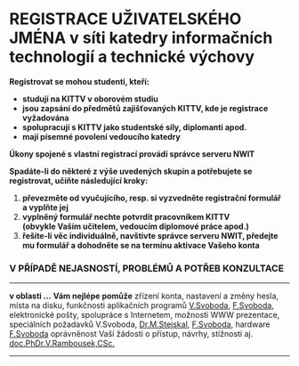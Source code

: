 # REGISTRACE UŽIVATELSKÉHO JMÉNA v síti katedry informačních technologií a technické výchovy

**Registrovat se mohou studenti, kteří:**

-   **studují na KITTV v oborovém studiu**
-   **jsou zapsáni do předmětů zajišťovaných KITTV, kde je registrace
    vyžadována**
-   **spolupracují s KITTV jako studentské síly, diplomanti apod.**
-   **mají písemné povolení vedoucího katedry**

**Úkony spojené s vlastní registrací provádí správce serveru NWIT**

**Spadáte-li do některé z výše uvedených skupin a potřebujete se
registrovat, učiňte následující kroky:**

1.  **převezměte od vyučujícího, resp. si vyzvedněte registrační
    formulář a vyplňte jej**
2.  **vyplněný formulář nechte potvrdit pracovníkem KITTV (obvykle Vaším
    učitelem, vedoucím diplomové práce apod.)**
3.  **řešíte-li věc individuálně, navštivte správce serveru NWIT,
    předejte mu formulář a dohodněte se na termínu aktivace Vašeho
    konta**

### V PŘÍPADĚ NEJASNOSTÍ, PROBLÉMŮ A POTŘEB KONZULTACE

  --------------------------------------------------------------------------------------------- ---------------------------------------------------------------------------------------------------
  **v oblasti \...**                                                                            **Vám nejlépe pomůže**
  zřízení konta, nastavení a změny hesla, místa na disku, funkčnosti aplikačních programů       [V.Svoboda](mailto:jaroslav.novak@pedf.cuni.cz), [F.Svoboda](mailto:svobf2ap@nwit.pedf.cuni.cz),
  elektronické pošty, spolupráce s Internetem, možnosti WWW prezentace, speciálních požadavků   V.Svoboda, [Dr.M.Stejskal](mailto:hrabe@cuni.cz), [F.Svoboda](mailto:svobf2ap@nwit.pedf.cuni.cz),
  hardware                                                                                      [F.Svoboda](mailto:svobf2ap@nwit.pedf.cuni.cz)
  oprávněnost Vaší žádosti o přístup, návrhy, stížnosti aj.                                     [doc.PhDr.V.Rambousek,CSc.](mailto:vladimir.rambousek@pedf.cuni.cz)
  --------------------------------------------------------------------------------------------- ---------------------------------------------------------------------------------------------------
